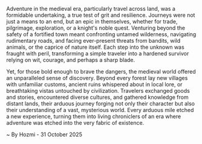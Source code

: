 
Adventure in the medieval era, particularly travel across land, was a formidable undertaking, a true test of grit and resilience. Journeys were not just a means to an end, but an epic in themselves, whether for trade, pilgrimage, exploration, or a knight's noble quest. Venturing beyond the safety of a fortified town meant confronting untamed wilderness, navigating rudimentary roads, and facing ever-present threats from bandits, wild animals, or the caprice of nature itself. Each step into the unknown was fraught with peril, transforming a simple traveler into a hardened survivor relying on wit, courage, and perhaps a sharp blade.

Yet, for those bold enough to brave the dangers, the medieval world offered an unparalleled sense of discovery. Beyond every forest lay new villages with unfamiliar customs, ancient ruins whispered about in local lore, or breathtaking vistas untouched by civilization. Travelers exchanged goods and stories, encountered diverse cultures, and gathered knowledge from distant lands, their arduous journey forging not only their character but also their understanding of a vast, mysterious world. Every arduous mile etched a new experience, turning them into living chroniclers of an era where adventure was etched into the very fabric of existence.

~ By Hozmi - 31 October 2025
